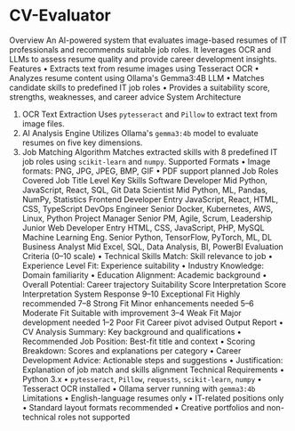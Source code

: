 # CV-Evaluator
Overview
An AI-powered system that evaluates image-based resumes of IT professionals and recommends suitable job roles. It leverages OCR and LLMs to assess resume quality and provide career development insights.
Features
•	Extracts text from resume images using Tesseract OCR
•	Analyzes resume content using Ollama's Gemma3:4B LLM
•	Matches candidate skills to predefined IT job roles
•	Provides a suitability score, strengths, weaknesses, and career advice
System Architecture
1. OCR Text Extraction
Uses `pytesseract` and `Pillow` to extract text from image files.
2. AI Analysis Engine
Utilizes Ollama's `gemma3:4b` model to evaluate resumes on five key dimensions.
3. Job Matching Algorithm
Matches extracted skills with 8 predefined IT job roles using `scikit-learn` and `numpy`.
Supported Formats
• Image formats: PNG, JPG, JPEG, BMP, GIF
• PDF support planned
Job Roles Covered
Job Title	Level	Key Skills
Software Developer	Mid	Python, JavaScript, React, SQL, Git
Data Scientist	Mid	Python, ML, Pandas, NumPy, Statistics
Frontend Developer	Entry	JavaScript, React, HTML, CSS, TypeScript
DevOps Engineer	Senior	Docker, Kubernetes, AWS, Linux, Python
Project Manager	Senior	PM, Agile, Scrum, Leadership
Junior Web Developer	Entry	HTML, CSS, JavaScript, PHP, MySQL
Machine Learning Eng.	Senior	Python, TensorFlow, PyTorch, ML, DL
Business Analyst	Mid	Excel, SQL, Data Analysis, BI, PowerBI
Evaluation Criteria (0–10 scale)
• Technical Skills Match: Skill relevance to job
• Experience Level Fit: Experience suitability
• Industry Knowledge: Domain familiarity
• Education Alignment: Academic background
• Overall Potential: Career trajectory
Suitability Score Interpretation
Score	Interpretation	System Response
9–10	Exceptional Fit	Highly recommended
7–8	Strong Fit	Minor enhancements needed
5–6	Moderate Fit	Suitable with improvement
3–4	Weak Fit	Major development needed
1–2	Poor Fit	Career pivot advised
Output Report
• CV Analysis Summary: Key background and qualifications
• Recommended Job Position: Best-fit title and context
• Scoring Breakdown: Scores and explanations per category
• Career Development Advice: Actionable steps and suggestions
• Justification: Explanation of job match and skills alignment
Technical Requirements
•	Python 3.x
•	`pytesseract`, `Pillow`, `requests`, `scikit-learn`, `numpy`
•	Tesseract OCR installed
•	Ollama server running with `gemma3:4b`
Limitations
•	English-language resumes only
•	IT-related positions only
•	Standard layout formats recommended
•	Creative portfolios and non-technical roles not supported
